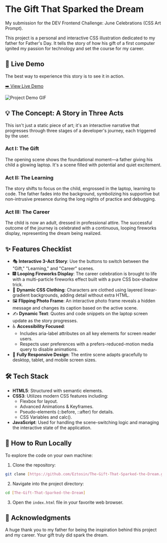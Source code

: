 # The Gift That Sparked the Dream

My submission for the DEV Frontend Challenge: June Celebrations (CSS Art Prompt).

This project is a personal and interactive CSS illustration dedicated to my father for Father's Day. It tells the story of how his gift of a first computer ignited my passion for technology and set the course for my career.

## 🚀 Live Demo

The best way to experience this story is to see it in action.

[➡️ View Live Demo]([https://eztosin.github.io/The-Gift-That-Sparked-the-Dream])

![Project Demo GIF](The-Gift-gif.gif)

## 💡 The Concept: A Story in Three Acts

This isn't just a static piece of art; it's an interactive narrative that progresses through three stages of a developer's journey, each triggered by the user.

### Act I: The Gift

The opening scene shows the foundational moment—a father giving his child a glowing laptop. It's a scene filled with potential and quiet excitement.

### Act II: The Learning

The story shifts to focus on the child, engrossed in the laptop, learning to code. The father fades into the background, symbolizing his supportive but non-intrusive presence during the long nights of practice and debugging.

### Act III: The Career

The child is now an adult, dressed in professional attire. The successful outcome of the journey is celebrated with a continuous, looping fireworks display, representing the dream being realized.

## ✨ Features Checklist

- 🎭 **Interactive 3-Act Story**: Use the buttons to switch between the "Gift," "Learning," and "Career" scenes.
- 🎆 **Looping Fireworks Display**: The career celebration is brought to life with a multi-particle fireworks effect built with a pure CSS box-shadow trick.
- 🧥 **Dynamic CSS Clothing**: Characters are clothed using layered linear-gradient backgrounds, adding detail without extra HTML.
- 🖼️ **Flipping Photo Frame**: An interactive photo frame reveals a hidden message and changes its caption based on the active scene.
- ✍️ **Dynamic Text**: Quotes and code snippets on the laptop screen update as the story progresses.
- ♿ **Accessibility Focused**:
  - Includes aria-label attributes on all key elements for screen reader users.
  - Respects user preferences with a prefers-reduced-motion media query to disable animations.
- 📱 **Fully Responsive Design**: The entire scene adapts gracefully to desktop, tablet, and mobile screen sizes.

## 🛠️ Tech Stack

- **HTML5**: Structured with semantic elements.
- **CSS3**: Utilizes modern CSS features including:
  - Flexbox for layout.
  - Advanced Animations & Keyframes.
  - Pseudo-elements (::before, ::after) for details.
  - CSS Variables and calc().
- **JavaScript**: Used for handling the scene-switching logic and managing the interactive state of the application.

## 📂 How to Run Locally

To explore the code on your own machine:

1. Clone the repository:

```bash
git clone [https://github.com/Eztosin/The-Gift-That-Sparked-the-Dream.git]
```

2. Navigate into the project directory:

```bash
cd [The-Gift-That-Sparked-the-Dream]
```

3. Open the `index.html` file in your favorite web browser.

## 🙏 Acknowledgments

A huge thank you to my father for being the inspiration behind this project and my career. Your gift truly did spark the dream.
